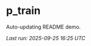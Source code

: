 # p_train

Auto-updating README demo.

<!--START_SECTION:status-->
_Last run: 2025-09-25 16:25 UTC_
<!--END_SECTION:status-->




























































































































































































































































































































































































































































































































































































































































































































































































































































